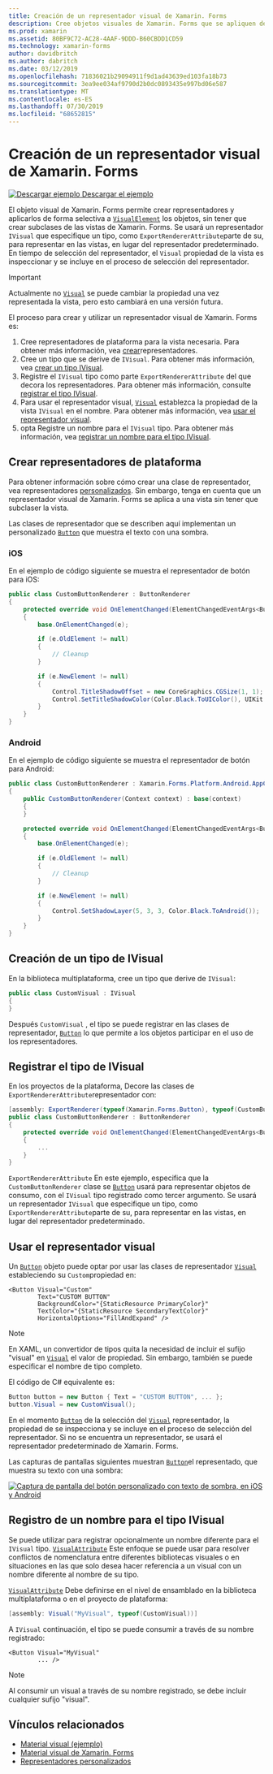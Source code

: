 ```yaml
---
title: Creación de un representador visual de Xamarin. Forms
description: Cree objetos visuales de Xamarin. Forms que se apliquen de forma selectiva a objetos VisualElement, sin tener que crear subclases de las vistas de Xamarin. Forms.
ms.prod: xamarin
ms.assetid: 80BF9C72-AC28-4AAF-9DDD-B60CBDD1CD59
ms.technology: xamarin-forms
author: davidbritch
ms.author: dabritch
ms.date: 03/12/2019
ms.openlocfilehash: 71836021b29094911f9d1ad43639ed103fa18b73
ms.sourcegitcommit: 3ea9ee034af9790d2b0dc0893435e997bd06e587
ms.translationtype: MT
ms.contentlocale: es-ES
ms.lasthandoff: 07/30/2019
ms.locfileid: "68652815"
---
```

# <a name="create-a-xamarinforms-visual-renderer"></a>Creación de un representador visual de Xamarin. Forms

[![Descargar ejemplo](~/media/shared/download.png) Descargar el ejemplo](https://docs.microsoft.com/samples/xamarin/xamarin-forms-samples/userinterface-visualdemos)

El objeto visual de Xamarin. Forms permite crear representadores y aplicarlos de forma selectiva a [`VisualElement`](xref:Xamarin.Forms.VisualElement) los objetos, sin tener que crear subclases de las vistas de Xamarin. Forms. Se usará un representador `IVisual` que especifique un tipo, como `ExportRendererAttribute`parte de su, para representar en las vistas, en lugar del representador predeterminado. En tiempo de selección del representador, el `Visual` propiedad de la vista es inspeccionar y se incluye en el proceso de selección del representador.

> [!IMPORTANT]
> Actualmente no [`Visual`](xref:Xamarin.Forms.VisualElement.Visual) se puede cambiar la propiedad una vez representada la vista, pero esto cambiará en una versión futura.

El proceso para crear y utilizar un representador visual de Xamarin. Forms es:

1. Cree representadores de plataforma para la vista necesaria. Para obtener más información, vea [crear](#create-platform-renderers)representadores.
1. Cree un tipo que se derive de `IVisual`. Para obtener más información, vea [crear un tipo IVisual](#create-an-ivisual-type).
1. Registre el `IVisual` tipo como parte `ExportRendererAttribute` del que decora los representadores. Para obtener más información, consulte [registrar el tipo IVisual](#register-the-ivisual-type).
1. Para usar el representador visual, [`Visual`](xref:Xamarin.Forms.VisualElement.Visual) establezca la propiedad de la vista `IVisual` en el nombre. Para obtener más información, vea [usar el representador visual](#consume-the-visual-renderer).
1. opta Registre un nombre para el `IVisual` tipo. Para obtener más información, vea [registrar un nombre para el tipo IVisual](#register-a-name-for-the-ivisual-type).

## <a name="create-platform-renderers"></a>Crear representadores de plataforma

Para obtener información sobre cómo crear una clase de representador, vea representadores [personalizados](~/xamarin-forms/app-fundamentals/custom-renderer/index.md). Sin embargo, tenga en cuenta que un representador visual de Xamarin. Forms se aplica a una vista sin tener que subclaser la vista.

Las clases de representador que se describen aquí implementan un personalizado [`Button`](xref:Xamarin.Forms.Button) que muestra el texto con una sombra.

### <a name="ios"></a>iOS

En el ejemplo de código siguiente se muestra el representador de botón para iOS:

```csharp
public class CustomButtonRenderer : ButtonRenderer
{
    protected override void OnElementChanged(ElementChangedEventArgs<Button> e)
    {
        base.OnElementChanged(e);

        if (e.OldElement != null)
        {
            // Cleanup
        }

        if (e.NewElement != null)
        {
            Control.TitleShadowOffset = new CoreGraphics.CGSize(1, 1);
            Control.SetTitleShadowColor(Color.Black.ToUIColor(), UIKit.UIControlState.Normal);
        }
    }
}
```

### <a name="android"></a>Android

En el ejemplo de código siguiente se muestra el representador de botón para Android:

```csharp
public class CustomButtonRenderer : Xamarin.Forms.Platform.Android.AppCompat.ButtonRenderer
{
    public CustomButtonRenderer(Context context) : base(context)
    {
    }

    protected override void OnElementChanged(ElementChangedEventArgs<Button> e)
    {
        base.OnElementChanged(e);

        if (e.OldElement != null)
        {
            // Cleanup
        }

        if (e.NewElement != null)
        {
            Control.SetShadowLayer(5, 3, 3, Color.Black.ToAndroid());
        }
    }
}
```

## <a name="create-an-ivisual-type"></a>Creación de un tipo de IVisual

En la biblioteca multiplataforma, cree un tipo que derive de `IVisual`:

```csharp
public class CustomVisual : IVisual
{
}
```

Después `CustomVisual` , el tipo se puede registrar en las clases de representador, [`Button`](xref:Xamarin.Forms.Button) lo que permite a los objetos participar en el uso de los representadores.

## <a name="register-the-ivisual-type"></a>Registrar el tipo de IVisual

En los proyectos de la plataforma, Decore las clases de `ExportRendererAttribute`representador con:

```csharp
[assembly: ExportRenderer(typeof(Xamarin.Forms.Button), typeof(CustomButtonRenderer), new[] { typeof(CustomVisual) })]
public class CustomButtonRenderer : ButtonRenderer
{
    protected override void OnElementChanged(ElementChangedEventArgs<Button> e)
    {
        ...
    }
}
```

`ExportRendererAttribute` En este ejemplo, especifica que la `CustomButtonRenderer` clase se [`Button`](xref:Xamarin.Forms.Button) usará para representar objetos de consumo, con el `IVisual` tipo registrado como tercer argumento. Se usará un representador `IVisual` que especifique un tipo, como `ExportRendererAttribute`parte de su, para representar en las vistas, en lugar del representador predeterminado.

## <a name="consume-the-visual-renderer"></a>Usar el representador visual

Un [`Button`](xref:Xamarin.Forms.Button) objeto puede optar por usar las clases de representador [`Visual`](xref:Xamarin.Forms.VisualElement.Visual) estableciendo su `Custom`propiedad en:

```xaml
<Button Visual="Custom"
        Text="CUSTOM BUTTON"
        BackgroundColor="{StaticResource PrimaryColor}"
        TextColor="{StaticResource SecondaryTextColor}"
        HorizontalOptions="FillAndExpand" />
```

> [!NOTE]
> En XAML, un convertidor de tipos quita la necesidad de incluir el sufijo "visual" en [`Visual`](xref:Xamarin.Forms.VisualElement.Visual) el valor de propiedad. Sin embargo, también se puede especificar el nombre de tipo completo.

El código de C# equivalente es:

```csharp
Button button = new Button { Text = "CUSTOM BUTTON", ... };
button.Visual = new CustomVisual();
```

En el momento [`Button`](xref:Xamarin.Forms.Button) de la selección del [`Visual`](xref:Xamarin.Forms.VisualElement.Visual) representador, la propiedad de se inspecciona y se incluye en el proceso de selección del representador. Si no se encuentra un representador, se usará el representador predeterminado de Xamarin. Forms.

Las capturas de pantallas siguientes muestran [`Button`](xref:Xamarin.Forms.Button)el representado, que muestra su texto con una sombra:

[![Captura de pantalla del botón personalizado con texto de sombra, en iOS y Android](material-visual-images/custom-button.png "Botón con texto de sombra")](material-visual-images/custom-button-large.png#lightbox)

## <a name="register-a-name-for-the-ivisual-type"></a>Registro de un nombre para el tipo IVisual

Se puede utilizar para registrar opcionalmente un nombre diferente para el `IVisual` tipo. [`VisualAttribute`](xref:Xamarin.Forms.VisualAttribute) Este enfoque se puede usar para resolver conflictos de nomenclatura entre diferentes bibliotecas visuales o en situaciones en las que solo desea hacer referencia a un visual con un nombre diferente al nombre de su tipo.

[`VisualAttribute`](xref:Xamarin.Forms.VisualAttribute) Debe definirse en el nivel de ensamblado en la biblioteca multiplataforma o en el proyecto de plataforma:

```csharp
[assembly: Visual("MyVisual", typeof(CustomVisual))]
```

A `IVisual` continuación, el tipo se puede consumir a través de su nombre registrado:

```xaml
<Button Visual="MyVisual"
        ... />
```

> [!NOTE]
> Al consumir un visual a través de su nombre registrado, se debe incluir cualquier sufijo "visual".

## <a name="related-links"></a>Vínculos relacionados

- [Material visual (ejemplo)](https://docs.microsoft.com/samples/xamarin/xamarin-forms-samples/userinterface-visualdemos)
- [Material visual de Xamarin. Forms](material-visual.md)
- [Representadores personalizados](~/xamarin-forms/app-fundamentals/custom-renderer/index.md)
